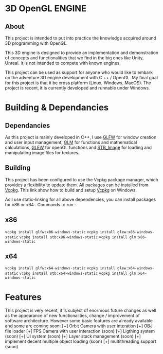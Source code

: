 # 3D OpenGL ENGINE

## About
This project is intended to put into practice the knowledge acquired
around 3D programming with OpenGL.

This 3D engine is designed to provide an implementation and demonstration of concepts and functionalities
that we find in the big ones like Unity, Unreal.
It is not intended to compete with known engines.

This project can be used as support for anyone who would like to embark on the adventure
3D engine development with C ++ / OpenGL.
My final goal for this project is that it be cross platform (Linux, Windows, MacOS).
The project is recent, it is currently developed and runnable under Windows.


# Building & Dependancies

## Dependancies
As this project is mainly developed in C++, I use [GLFW](https://github.com/glfw/glfw) for window creation and user input management,
[GLM](https://glm.g-truc.net/0.9.9/index.html) for functions and mathematical calculations,
[GLEW](http://glew.sourceforge.net/) for openGL functions and [STB_Image](https://github.com/nothings/stb) for loading and manipulating image files for textures.

## Building
This project has been configured to use the Vcpkg package manager, which provides a flexibility to update them.
All packages can be installed from [Vcpkg](https://docs.microsoft.com/en-us/cpp/build/vcpkg?view=vs-2019).
This link show how to build and setup [Vcpkg](https://docs.microsoft.com/en-us/cpp/build/vcpkg?view=vs-2019#installation) on Windows.

As I use static-linking for all above dependencies, you can install packages for x86 or x64 .
Commands to run :
## x86
`vcpkg install glfw:x86-windows-static`
`vcpkg install glew:x86-windows-static`
`vcpkg install stb:x86-windows-static`
`vcpkg install glm:x86-windows-static`


## x64
`vcpkg install glfw:x64-windows-static`
`vcpkg install glew:x64-windows-static`
`vcpkg install stb:x64-windows-static`
`vcpkg install glm:x64-windows-static`


# Features
This project is very recent, it is subject of enormous future changes as well as the appearance of new functionalities,
change / improvement of software architecture.
However some basic features are already available and some are coming soon:
[+] Orbit Camera with user interation
[+] OBJ file loader
[+] FPS Camera with user interaction (soon)
[+] Ligthing system (soon)
[+] UI system (soon)
[+] Layer stack management (soon)
[+] implement decent multiple object loading (soon)
[+] multithreading support (soon)

